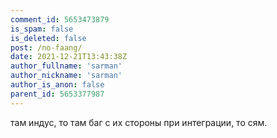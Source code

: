 ```yaml
---
comment_id: 5653473879
is_spam: false
is_deleted: false
post: /no-faang/
date: 2021-12-21T13:43:38Z
author_fullname: 'sarman'
author_nickname: 'sarman'
author_is_anon: false
parent_id: 5653377987
---
```


<p>там индус, то там баг с их стороны при интеграции, то сям.</p>
